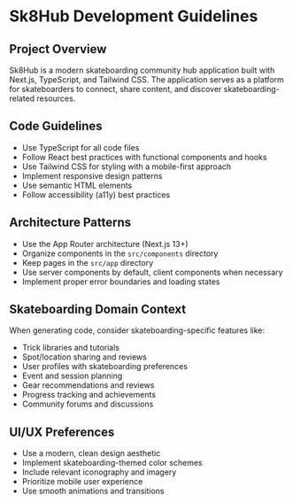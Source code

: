 <!-- Use this file to provide workspace-specific custom instructions to Copilot. For more details, visit https://code.visualstudio.com/docs/copilot/copilot-customization#_use-a-githubcopilotinstructionsmd-file -->

# Sk8Hub Development Guidelines

## Project Overview

Sk8Hub is a modern skateboarding community hub application built with Next.js, TypeScript, and Tailwind CSS. The application serves as a platform for skateboarders to connect, share content, and discover skateboarding-related resources.

## Code Guidelines

- Use TypeScript for all code files
- Follow React best practices with functional components and hooks
- Use Tailwind CSS for styling with a mobile-first approach
- Implement responsive design patterns
- Use semantic HTML elements
- Follow accessibility (a11y) best practices

## Architecture Patterns

- Use the App Router architecture (Next.js 13+)
- Organize components in the `src/components` directory
- Keep pages in the `src/app` directory
- Use server components by default, client components when necessary
- Implement proper error boundaries and loading states

## Skateboarding Domain Context

When generating code, consider skateboarding-specific features like:

- Trick libraries and tutorials
- Spot/location sharing and reviews
- User profiles with skateboarding preferences
- Event and session planning
- Gear recommendations and reviews
- Progress tracking and achievements
- Community forums and discussions

## UI/UX Preferences

- Use a modern, clean design aesthetic
- Implement skateboarding-themed color schemes
- Include relevant iconography and imagery
- Prioritize mobile user experience
- Use smooth animations and transitions
